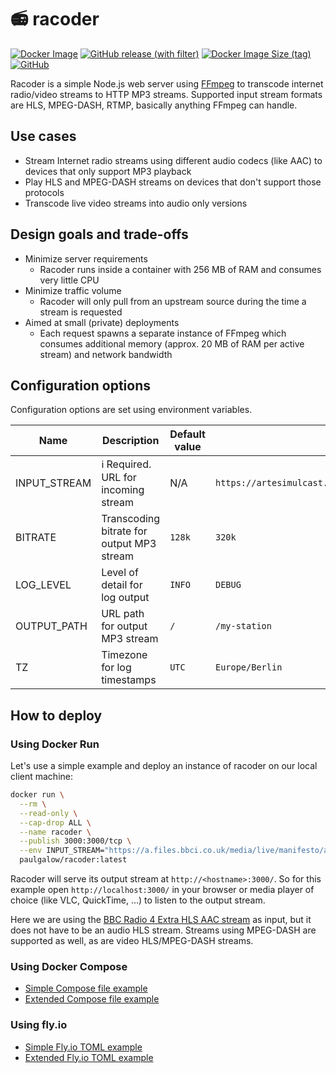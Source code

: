 # 📻 racoder

[![Docker Image](https://github.com/paulgalow/racoder/actions/workflows/docker-image.yml/badge.svg)](https://github.com/paulgalow/racoder/actions/workflows/docker-image.yml)
[![GitHub release (with filter)](https://img.shields.io/github/v/release/paulgalow/racoder)](https://hub.docker.com/r/paulgalow/racoder/tags)
[![Docker Image Size (tag)](https://img.shields.io/docker/image-size/paulgalow/racoder/latest)](https://hub.docker.com/r/paulgalow/racoder/tags)
[![GitHub](https://img.shields.io/github/license/paulgalow/racoder)](https://github.com/paulgalow/racoder/blob/main/LICENSE)

Racoder is a simple Node.js web server using [FFmpeg](https://ffmpeg.org/) to transcode internet radio/video streams to HTTP MP3 streams. Supported input stream formats are HLS, MPEG-DASH, RTMP, basically anything FFmpeg can handle.

## Use cases

- Stream Internet radio streams using different audio codecs (like AAC) to devices that only support MP3 playback
- Play HLS and MPEG-DASH streams on devices that don't support those protocols
- Transcode live video streams into audio only versions

## Design goals and trade-offs

- Minimize server requirements
  - Racoder runs inside a container with 256 MB of RAM and consumes very little CPU
- Minimize traffic volume
  - Racoder will only pull from an upstream source during the time a stream is requested
- Aimed at small (private) deployments
  - Each request spawns a separate instance of FFmpeg which consumes additional memory (approx. 20 MB of RAM per active stream) and network bandwidth

## Configuration options

Configuration options are set using environment variables.

| Name         | Description                               | Default value | Example                                                                             |
| ------------ | ----------------------------------------- | ------------- | ----------------------------------------------------------------------------------- |
| INPUT_STREAM | ℹ️ Required. URL for incoming stream      | N/A           | `https://artesimulcast.akamaized.net/hls/live/2030993/artelive_de/master_v180.m3u8` |
| BITRATE      | Transcoding bitrate for output MP3 stream | `128k`        | `320k`                                                                              |
| LOG_LEVEL    | Level of detail for log output            | `INFO`        | `DEBUG`                                                                             |
| OUTPUT_PATH  | URL path for output MP3 stream            | `/`           | `/my-station`                                                                       |
| TZ           | Timezone for log timestamps               | `UTC`         | `Europe/Berlin`                                                                     |

## How to deploy

### Using Docker Run

Let's use a simple example and deploy an instance of racoder on our local client machine:

```sh
docker run \
  --rm \
  --read-only \
  --cap-drop ALL \
  --name racoder \
  --publish 3000:3000/tcp \
  --env INPUT_STREAM="https://a.files.bbci.co.uk/media/live/manifesto/audio/simulcast/hls/nonuk/sbr_low/ak/bbc_radio_four_extra.m3u8" \
  paulgalow/racoder:latest
```

Racoder will serve its output stream at `http://<hostname>:3000/`. So for this example open `http://localhost:3000/` in your browser or media player of choice (like VLC, QuickTime, …) to listen to the output stream.

Here we are using the [BBC Radio 4 Extra HLS AAC stream](https://en.everybodywiki.com/List_of_BBC_radio_stream_URLs#Digital-only_stations) as input, but it does not have to be an audio HLS stream. Streams using MPEG-DASH are supported as well, as are video HLS/MPEG-DASH streams.

### Using Docker Compose

- [Simple Compose file example](https://github.com/paulgalow/racoder/blob/main/examples/docker-compose.simple.yml)
- [Extended Compose file example](https://github.com/paulgalow/racoder/blob/main/examples/docker-compose.extended.yml)

### Using fly.io

- [Simple Fly.io TOML example](https://github.com/paulgalow/racoder/blob/main/examples/fly.simple.toml)
- [Extended Fly.io TOML example](https://github.com/paulgalow/racoder/blob/main/examples/fly.extended.toml)
